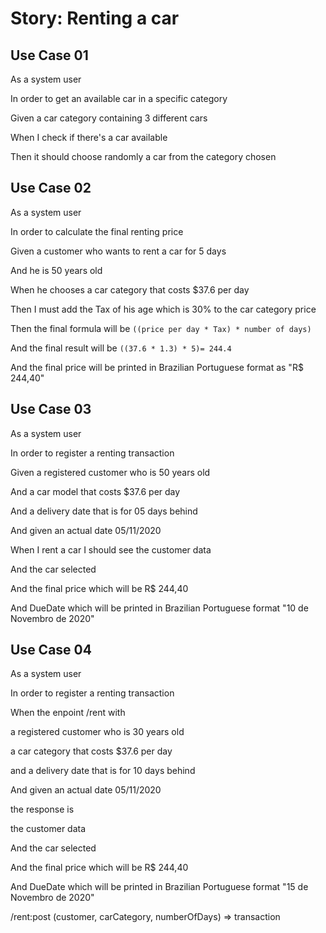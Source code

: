 # Story: Renting a car

## Use Case 01

As a system user

In order to get an available car in a specific category

Given a car category containing 3 different cars

When I check if there's a car available

Then it should choose randomly a car from the category chosen

## Use Case 02

As a system user

In order to calculate the final renting price

Given a customer who wants to rent a car for 5 days

And he is 50 years old

When he chooses a car category that costs $37.6 per day

Then I must add the Tax of his age which is 30% to the car category price

Then the final formula will be `((price per day * Tax) * number of days)`

And the final result will be `((37.6 * 1.3) * 5)= 244.4`

And the final price will be printed in Brazilian Portuguese format as "R$ 244,40"

## Use Case 03

As a system user

In order to register a renting transaction

Given a registered customer who is 50 years old

And a car model that costs $37.6 per day

And a delivery date that is for 05 days behind

And given an actual date 05/11/2020

When I rent a car I should see the customer data

And the car selected

And the final price which will be R$ 244,40

And DueDate which will be printed in Brazilian Portuguese format "10 de Novembro de 2020"  

## Use Case 04

As a system user

In order to register a renting transaction

When the enpoint /rent with

a registered customer who is 30 years old

a car category that costs $37.6 per day

and a delivery date that is for 10 days behind

And given an actual date 05/11/2020

the response is

the customer data

And the car selected

And the final price which will be R$ 244,40

And DueDate which will be printed in Brazilian Portuguese format "15 de Novembro de 2020"  





/rent:post (customer, carCategory, numberOfDays) => transaction
